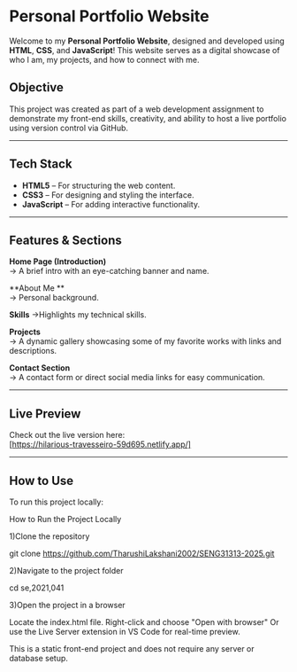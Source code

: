 # Personal Portfolio Website

Welcome to my **Personal Portfolio Website**, designed and developed using **HTML**, **CSS**, and **JavaScript**! This website serves as a digital showcase of who I am, my projects, and how to connect with me. 

## Objective

This project was created as part of a web development assignment to demonstrate my front-end skills, creativity, and ability to host a live portfolio using version control via GitHub.

---

##  Tech Stack

- **HTML5** – For structuring the web content.
- **CSS3** – For designing and styling the interface.
- **JavaScript** – For adding interactive functionality.


---

## Features & Sections

 **Home Page (Introduction)**  
→ A brief intro with an eye-catching banner and name.

 **About Me **  
→  Personal background.

  **Skills**
 ->Highlights my technical skills.

 **Projects**  
→ A dynamic gallery showcasing some of my favorite works with links and descriptions.

 **Contact Section**  
→ A contact form or direct social media links for easy communication.

---

##  Live Preview

Check out the live version here:  
 [https://hilarious-travesseiro-59d695.netlify.app/]

---

##  How to Use

To run this project locally:

How to Run the Project Locally

1)Clone the repository

git clone https://github.com/TharushiLakshani2002/SENG31313-2025.git

2)Navigate to the project folder

cd se,2021,041

3)Open the project in a browser

Locate the index.html file. Right-click and choose "Open with browser" Or use the Live Server extension in VS Code for real-time preview.

This is a static front-end project and does not require any server or database setup.

